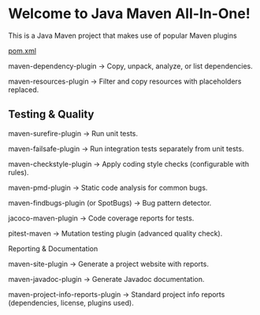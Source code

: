 # Welcome to Java Maven All-In-One!

This is a Java Maven project that makes use of popular Maven plugins  

[pom.xml](./pom.xml)  

maven-dependency-plugin → Copy, unpack, analyze, or list dependencies.

maven-resources-plugin → Filter and copy resources with placeholders replaced.

## Testing & Quality

maven-surefire-plugin → Run unit tests.

maven-failsafe-plugin → Run integration tests separately from unit tests.

maven-checkstyle-plugin → Apply coding style checks (configurable with rules).

maven-pmd-plugin → Static code analysis for common bugs.

maven-findbugs-plugin (or SpotBugs) → Bug pattern detector.

jacoco-maven-plugin → Code coverage reports for tests.

pitest-maven → Mutation testing plugin (advanced quality check).

Reporting & Documentation

maven-site-plugin → Generate a project website with reports.

maven-javadoc-plugin → Generate Javadoc documentation.

maven-project-info-reports-plugin → Standard project info reports (dependencies, license, plugins used).
